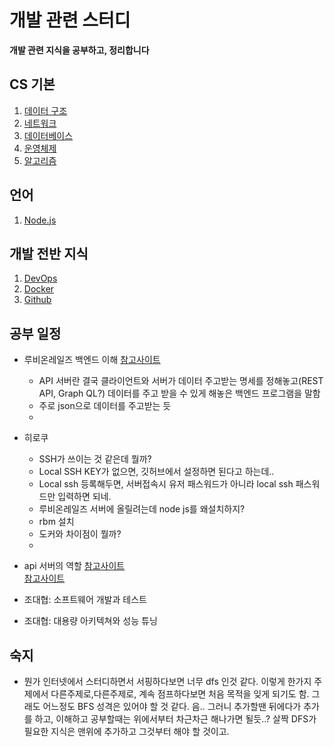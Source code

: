 # 개발 관련 스터디
**개발 관련 지식을 공부하고, 정리합니다**
  
## CS 기본
1. [데이터 구조](/contents/datastructure.md)
2. [네트워크](/contents/network.md)
3. [데이터베이스](/contents/database.md)
4. [운영체제](/contents/operating-system.md)
5. [알고리즘](/contents/algorithm.md)

## 언어
1. [Node.js](/contents/nodejs.md)

## 개발 전반 지식
1. [DevOps](/contents/DevOps.md)
2. [Docker](/contents/Docker.md)
3. [Github](/contents/Github.md)


## 공부 일정
- 루비온레일즈 백엔드 이해
[참고사이트](https://www.slideshare.net/JunghyunPark39?utm_campaign=profiletracking&utm_medium=sssite&utm_source=ssslideview)
  - API 서버란 결국 클라이언트와 서버가 데이터 주고받는 명세를 정해놓고(REST API, Graph QL?) 데이터를 주고 받을 수 있게 해놓은 백엔드 프로그램을 말함
  - 주로 json으로 데이터를 주고받는 듯
  - 
    
- 히로쿠
  - SSH가 쓰이는 것 같은데 뭘까?
  - Local SSH KEY가 없으면, 깃허브에서 설정하면 된다고 하는데..
  - Local ssh 등록해두면, 서버접속시 유저 패스워드가 아니라 local ssh 패스워드만 입력하면 되네.
  - 루비온레일즈 서버에 올릴려는데 node js를 왜설치하지?
  - rbm 설치
  - 도커와 차이점이 뭘까?
  - 
  
- api 서버의 역할
[참고사이트](https://www.slideshare.net/JunghyunPark39/api-1-81646243)  
[참고사이트](https://www.slideshare.net/JunghyunPark39?utm_campaign=profiletracking&utm_medium=sssite&utm_source=ssslideview)
- 조대협: 소프트웨어 개발과 테스트
- 조대협: 대용량 아키텍쳐와 성능 튜닝

## 숙지
- 뭔가 인터넷에서 스터디하면서 서핑하다보면 너무 dfs 인것 같다. 이렇게 한가지 주제에서 다른주제로,다른주제로, 계속 점프하다보면 처음 목적을 잊게 되기도 함. 그래도 어느정도 BFS 성격은 있어야 할 것 같다. 음.. 그러니 추가할땐 뒤에다가 추가를 하고, 이해하고 공부할때는 위에서부터 차근차근 해나가면 될듯..? 살짝 DFS가 필요한 지식은 맨위에 추가하고 그것부터 해야 할 것이고. 
